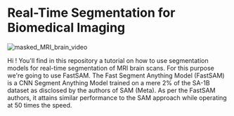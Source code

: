 # Real-Time Segmentation for Biomedical Imaging

![masked_MRI_brain_video](https://github.com/VictorHoffmann1/FastSAM-Biomedical-Imaging/assets/107257366/c78ec35f-a2a5-40ad-a804-d1220a9d80d1)

Hi ! You'll find in this repository a tutorial on how to use segmentation models for real-time segmentation of MRI brain scans. For this purpose we're going to use FastSAM.
The Fast Segment Anything Model (FastSAM) is a CNN Segment Anything Model trained on a mere 2% of the SA-1B dataset as disclosed by the authors of SAM (Meta). As per the FastSAM authors, it attains similar performance to the SAM approach while operating at 50 times the speed.
